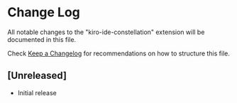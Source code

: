 # Change Log

All notable changes to the "kiro-ide-constellation" extension will be documented in this file.

Check [Keep a Changelog](http://keepachangelog.com/) for recommendations on how to structure this file.

## [Unreleased]

- Initial release